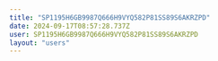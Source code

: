 ```yaml
---
title: "SP1195H6GB9987Q666H9VYQ582P81SS89S6AKRZPD"
date: 2024-09-17T08:57:28.737Z
user: SP1195H6GB9987Q666H9VYQ582P81SS89S6AKRZPD
layout: "users"
---
```

    